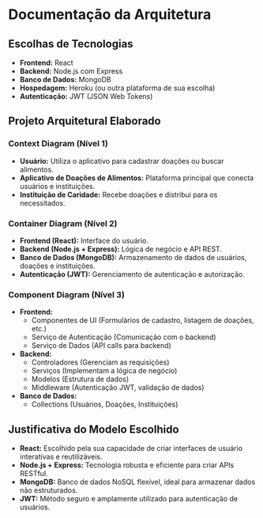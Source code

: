 # Documentação da Arquitetura

## Escolhas de Tecnologias
- **Frontend:** React
- **Backend:** Node.js com Express
- **Banco de Dados:** MongoDB
- **Hospedagem:** Heroku (ou outra plataforma de sua escolha)
- **Autenticação:** JWT (JSON Web Tokens)

## Projeto Arquitetural Elaborado

### Context Diagram (Nível 1)
- **Usuário:** Utiliza o aplicativo para cadastrar doações ou buscar alimentos.
- **Aplicativo de Doações de Alimentos:** Plataforma principal que conecta usuários e instituições.
- **Instituição de Caridade:** Recebe doações e distribui para os necessitados.

### Container Diagram (Nível 2)
- **Frontend (React):** Interface do usuário.
- **Backend (Node.js + Express):** Lógica de negócio e API REST.
- **Banco de Dados (MongoDB):** Armazenamento de dados de usuários, doações e instituições.
- **Autenticação (JWT):** Gerenciamento de autenticação e autorização.

### Component Diagram (Nível 3)
- **Frontend:**
  - Componentes de UI (Formulários de cadastro, listagem de doações, etc.)
  - Serviço de Autenticação (Comunicação com o backend)
  - Serviço de Dados (API calls para backend)
- **Backend:**
  - Controladores (Gerenciam as requisições)
  - Serviços (Implementam a lógica de negócio)
  - Modelos (Estrutura de dados)
  - Middleware (Autenticação JWT, validação de dados)
- **Banco de Dados:**
  - Collections (Usuários, Doações, Instituições)

## Justificativa do Modelo Escolhido
- **React:** Escolhido pela sua capacidade de criar interfaces de usuário interativas e reutilizáveis.
- **Node.js + Express:** Tecnologia robusta e eficiente para criar APIs RESTful.
- **MongoDB:** Banco de dados NoSQL flexível, ideal para armazenar dados não estruturados.
- **JWT:** Método seguro e amplamente utilizado para autenticação de usuários.
